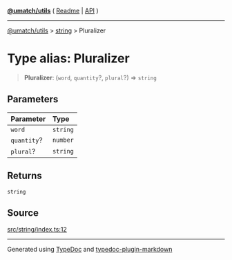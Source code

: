 [**@umatch/utils**](../../README.md) ( [Readme](../../README.md) \| [API](../../API.md) )

---

[@umatch/utils](../../API.md) > [string](../README.md) > Pluralizer

# Type alias: Pluralizer

> **Pluralizer**: (`word`, `quantity`?, `plural`?) => `string`

## Parameters

| Parameter   | Type     |
| :---------- | :------- |
| `word`      | `string` |
| `quantity`? | `number` |
| `plural`?   | `string` |

## Returns

`string`

## Source

[src/string/index.ts:12](https://github.com/umatch-oficial/utils/blob/a9008ad/src/string/index.ts#L12)

---

Generated using [TypeDoc](https://typedoc.org/) and [typedoc-plugin-markdown](https://www.npmjs.com/package/typedoc-plugin-markdown)
